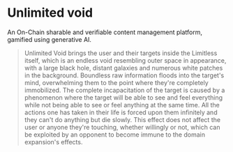 # Unlimited void
An On-Chain sharable and verifiable content management platform, gamified using generative AI.

>
>Unlimited Void brings the user and their targets inside the Limitless itself, which is an endless void resembling outer space in appearance, with a large black hole, distant galaxies and numerous white patches in the background. Boundless raw information floods into the target's mind, overwhelming them to the point where they're completely immobilized.
>The complete incapacitation of the target is caused by a phenomenon where the target will be able to see and feel everything while not being able to see or feel anything at the same time. All the actions one has taken in their life is forced upon them infinitely and they can't do anything but die slowly. This effect does not affect the user or anyone they're touching, whether willingly or not, which can be exploited by an opponent to become immune to the domain expansion's effects.
>
